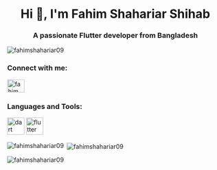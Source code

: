 <h1 align="center">Hi 👋, I'm Fahim Shahariar Shihab</h1>
<h3 align="center">A passionate Flutter developer from Bangladesh</h3>

<p align="left"> <img src="https://komarev.com/ghpvc/?username=fahimshahariar09&label=Profile%20views&color=0e75b6&style=flat" alt="fahimshahariar09" /> </p>

<h3 align="left">Connect with me:</h3>
<p align="left">
<a href="https://fb.com/fahim fs" target="blank"><img align="center" src="https://raw.githubusercontent.com/rahuldkjain/github-profile-readme-generator/master/src/images/icons/Social/facebook.svg" alt="fahim fs" height="30" width="40" /></a>
</p>

<h3 align="left">Languages and Tools:</h3>
<p align="left">
  <a href="https://dart.dev" target="_blank" rel="noreferrer"> <img src="https://www.vectorlogo.zone/logos/dartlang/dartlang-icon.svg" alt="dart" width="40" height="40"/></a> 
  <a href="https://flutter.dev" target="_blank" rel="noreferrer"> <img src="https://www.vectorlogo.zone/logos/flutterio/flutterio-icon.svg" alt="flutter" width="40" height="40"/> </a> </p>

<p><img align="left" src="https://github-readme-stats.vercel.app/api/top-langs?username=fahimshahariar09&show_icons=true&locale=en&layout=compact" alt="fahimshahariar09" /></p>

<p>&nbsp;<img align="center" src="https://github-readme-stats.vercel.app/api?username=fahimshahariar09&show_icons=true&locale=en" alt="fahimshahariar09" /></p>

<p><img align="center" src="https://github-readme-streak-stats.herokuapp.com/?user=fahimshahariar09&" alt="fahimshahariar09" /></p>
